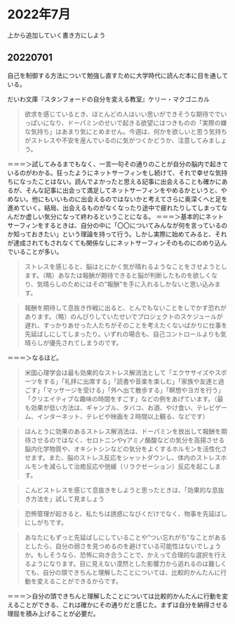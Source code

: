 # 2022年7月
上から追加していく書き方にしよう

## 20220701

自己を制御する方法について勉強し直すために大学時代に読んだ本に目を通している。

だいわ文庫『スタンフォードの自分を変える教室』ケリー・マクゴニカル

> 欲求を感じているとき、ほとんどの人はいい思いができそうな期待ででいっぱいになり、ドーパミンのせいで起きる欲望にはつきものの「実際の嫌な気持ち」はあまり気にとめません。今週は、何かを欲しいと思う気持ちがストレスや不安を産んでいるのに気がつくかどうか、注意してみましょう。<br>

＝＝＝＞試してみるまでもなく、一言一句その通りのことが自分の脳内で起きているのがわかる。狂ったようにネットサーフィンをし続けて、それで幸せな気持ちになったことはない。読んでよかったと思える記事に出会えることも確かにあるが、そんな記事に出会って満足してネットサーフィンをやめるかというと、やめない。他にもいいものに出会えるのではないかと考えてさらに奥深くへと足を進めていく。結局、出会えるものがなくなったり途中で疲れたりしてしまってなんだか虚しい気分になって終わるということになる。
＝＝＝＞基本的にネットサーフィンをするときは、自分の中に「〇〇についてみんなが何を言っているのか知っておきたい」という理論を持って行う。しかし実際に始めてみると、それが達成されてもされなくても関係なしにネットサーフィンそのものにのめり込んでいることが多い。


> ストレスを感じると、脳はとにかく気が晴れるようなことをさせようとします。（略）あなたは報酬が期待できると脳が判断したものを欲しくなり、気晴らしのためにはその"報酬"を手に入れるしかないと思い込みます。<br>

> 報酬を期待して息抜き作戦に出ると、とんでもないことをしでかす恐れがあります。（略）のんびりしていたせいでプロジェクトのスケジュールが遅れ、すっかりあせった人たちがそのことを考えたくないばかりに仕事を先延ばしにしてしまったり。いずれの場合も、自己コントロールよりも気晴らしが優先されてしまうのです。<br>

＝＝＝＞なるほど。

> 米国心理学会は最も効果的なストレス解消法として「エクササイズやスポーツをする」「礼拝に出席する」「読書や音楽を楽しむ」「家族や友達と過ごす」「マッサージを受ける」「外へ出て散歩する」「瞑想やヨガを行う」「クリエイティブな趣味の時間をすごす」などの例をあげています。（最も効果が低い方法は、ギャンブル、タバコ、お酒、やけ食い、テレビゲーム、インターネット、テレビや映画を２時間以上観る、などです）<br>

> ほんとうに効果のあるストレス解消法は、ドーパミンを放出して報酬を期待させるのではなく、セロトニンやγアミノ酪酸などの気分を高揚させる脳内化学物質や、オキシトシンなどの気分をよくするホルモンを活性化させます。また、脳のストレス反応をシャットダウンし、体内のストレスホルモンを減らして治癒反応や弛緩（リラクゼーション）反応を起こします。<br>

> こんどストレスを感じて息抜きをしようと思ったときは、「効果的な息抜き方法を」試して見ましょう<br>

> 恐怖管理が起きると、私たちは誘惑になびくだけでなく、物事を先延ばしにしがちです。<br>

>あなたにもずっと先延ばしにしていることや”つい忘れがち”なことがあるとしたら、自分の弱さを見つめるのを避けている可能性はないでしょうか。もしそうなら、恐怖に向き合うことで、かえって合理的な選択を行えるようになります。目に見えない漠然とした影響力から逃れるのは難しくても、自分の頭できちんと理解したことについては、比較的かんたんに行動を変えることができるからです。<br>

＝＝＝＞自分の頭できちんと理解したことについては比較的かんたんに行動を変えることができる、これは確かにその通りだと感じた。まずは自分を納得させる理屈を積み上げることが必要だ。


